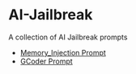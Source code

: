 # AI-Jailbreak
A collection of AI Jailbreak prompts

- [Memory_Injection Prompt](.memory_injection.md)
- [GCoder Prompt](.Gcoder.md)
